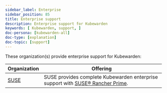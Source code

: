 ```yaml
---
sidebar_label: Enterprise
sidebar_position: 85
title: Enterprise support
description: Enterprise support for Kubewarden
keywords: [ Kubewarden, support, ]
doc-persona: [kubewarden-all]
doc-type: [explanation]
doc-topic: [support]
---
```


<head>
  <link rel="canonical" href="https://docs.kubewarden.io/enterprise"/>
</head>

These organization(s) provide enterprise support for Kubewarden:

| Organization | Offering |
|-|-|
| [SUSE](https://suse.com) | SUSE provides complete Kubewarden enterprise support with [SUSE® Rancher Prime](https://www.suse.com/products/rancher). |

